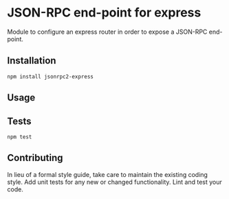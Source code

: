 JSON-RPC end-point for express
=========

Module to configure an express router in order to expose a JSON-RPC
end-point.

## Installation

  `npm install jsonrpc2-express`

## Usage


## Tests

  `npm test`

## Contributing

In lieu of a formal style guide, take care to maintain the existing
coding style. Add unit tests for any new or changed
functionality. Lint and test your code.

